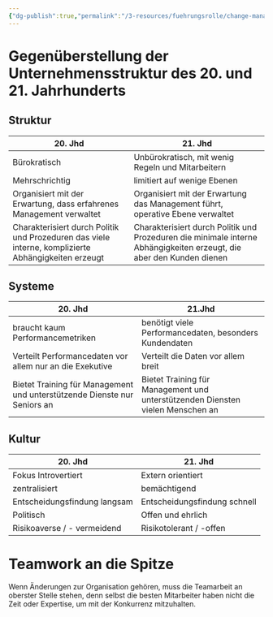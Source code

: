 ```yaml
---
{"dg-publish":true,"permalink":"/3-resources/fuehrungsrolle/change-management/change-management-nach-kotter/organisation-der-zukunft/","created":"2024-06-23T19:53:52.071+02:00","updated":"2024-05-27T08:21:02.102+02:00"}
---
```



# Gegenüberstellung der Unternehmensstruktur des 20. und 21. Jahrhunderts

## Struktur

| 20. Jhd                                                                                             | 21. Jhd                                                                                                              |
| --------------------------------------------------------------------------------------------------- | -------------------------------------------------------------------------------------------------------------------- |
| Bürokratisch                                                                                        | Unbürokratisch, mit wenig Regeln und Mitarbeitern                                                                    |
| Mehrschrichtig                                                                                      | limitiert auf wenige Ebenen                                                                                          |
| Organisiert mit der Erwartung, dass erfahrenes Management verwaltet                                 | Organisiert mit der Erwartung das Management führt, operative Ebene verwaltet                                        |
| Charakterisiert durch Politik und Prozeduren das viele interne, komplizierte Abhängigkeiten erzeugt | Charakterisiert durch Politik und Prozeduren die minimale interne Abhängigkeiten erzeugt, die aber den Kunden dienen |

## Systeme

| 20. Jhd                                                                  | 21.Jhd                                                                         |
| ------------------------------------------------------------------------ | ------------------------------------------------------------------------------ |
| braucht kaum Performancemetriken                                         | benötigt viele Performancedaten, besonders Kundendaten                         |
| Verteilt Performancedaten vor allem nur an die Exekutive                 | Verteilt die Daten vor allem breit                                             |
| Bietet Training für Management und unterstützende Dienste nur Seniors an | Bietet Training für Management und unterstützenden Diensten vielen Menschen an |

## Kultur

| 20. Jhd                      | 21. Jhd                      |
| ---------------------------- | ---------------------------- |
| Fokus Introvertiert          | Extern orientiert            |
| zentralisiert                | bemächtigend                 |
| Entscheidungsfindung langsam | Entscheidungsfindung schnell |
| Politisch                    | Offen und ehrlich            |
| Risikoaverse / - vermeidend  | Risikotolerant / -offen      |

# Teamwork an die Spitze

Wenn Änderungen zur Organisation gehören, muss die Teamarbeit an oberster Stelle stehen, denn selbst die besten Mitarbeiter haben nicht die Zeit oder Expertise, um mit der Konkurrenz mitzuhalten. 


